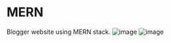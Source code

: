 # MERN
Blogger website using MERN stack.
![image](https://user-images.githubusercontent.com/88741336/208286579-f1955dc9-b4b0-4d74-b004-4d380a608610.png)
![image](https://user-images.githubusercontent.com/88741336/208286552-e53568fc-e219-4474-85e8-c25c0eaffa2b.png)
